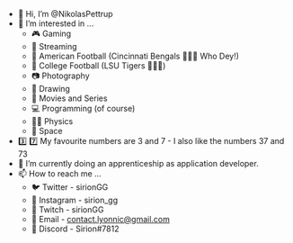 - 👋 Hi, I’m @NikolasPettrup
- 👀 I’m interested in ...
  - 🎮 Gaming
  - 🔴 Streaming
  - 🏈 American Football (Cincinnati Bengals 🧡🖤🐅 Who Dey!)
  - 🏈 College Football (LSU Tigers 💜💛🐅)
  - 📷 Photography
  - 🎨 Drawing
  - 🎥 Movies and Series
  - 💻 Programming (of course)
  - 👨‍🔬 Physics
  - 🌌 Space
- 3️⃣ 7️⃣ My favourite numbers are 3 and 7 - I also like the numbers 37 and 73
- 🌱 I’m currently doing an apprenticeship as application developer.
- 📫 How to reach me ...
  - 🐦 Twitter - sirionGG
  - 📸 Instagram - sirion_gg
  - 🔴 Twitch - sirionGG
  - 📧 Email - contact.lyonnic@gmail.com
  - 👾 Discord - Sirion#7812
